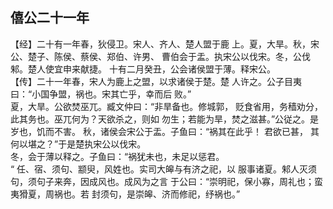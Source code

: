 ## 僖公二十一年

【经】二十有一年春，狄侵卫。宋人、齐人、楚人盟于鹿
上。夏，大旱。秋，宋公、楚子、陈侯、蔡侯、郑伯、许男、
曹伯会于盂。执宋公以伐宋。冬，公伐邾。楚人使宜申来献捷。
十有二月癸丑，公会诸侯盟于薄。释宋公。  
【传】二十一年春，宋人为鹿上之盟，以求诸侯于楚。楚
人许之。公子目夷曰：“小国争盟，祸也。宋其亡乎，幸而后
败。”  
夏，大旱。公欲焚巫兀。臧文仲曰：“非旱备也。修城郭，
贬食省用，务穑劝分，此其务也。巫兀何为？天欲杀之，则如
勿生；若能为旱，焚之滋甚。”公従之。是岁也，饥而不害。
秋，诸侯会宋公于盂。子鱼曰：“祸其在此乎！ 君欲已甚，
其何以堪之？”于是楚执宋公以伐宋。  
冬，会于薄以释之。子鱼曰：“祸犹未也，未足以惩君。  
“
任、宿、须句、颛臾，风姓也。实司大皞与有济之祀，以
服事诸夏。邾人灭须句，须句子来奔，因成风也。成风为之言
于公曰：“崇明祀，保小寡，周礼也；蛮夷猾夏，周祸也。若
封须句，是崇皞、济而修祀，纾祸也。”  

